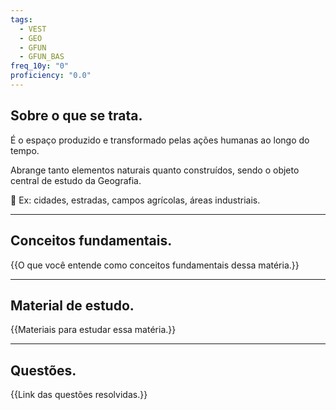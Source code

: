 ```yaml
---
tags:
  - VEST
  - GEO
  - GFUN
  - GFUN_BAS
freq_10y: "0"
proficiency: "0.0"
---
```

## Sobre o que se trata.

É o espaço produzido e transformado pelas ações humanas ao longo do tempo.

Abrange tanto elementos naturais quanto construídos, sendo o objeto central de estudo da Geografia.

📌 Ex: cidades, estradas, campos agrícolas, áreas industriais.

--- 
## Conceitos fundamentais.

{{O que você entende como conceitos fundamentais dessa matéria.}}

---
## Material de estudo.

{{Materiais para estudar essa matéria.}}

--- 
## Questões.

{{Link das questões resolvidas.}}